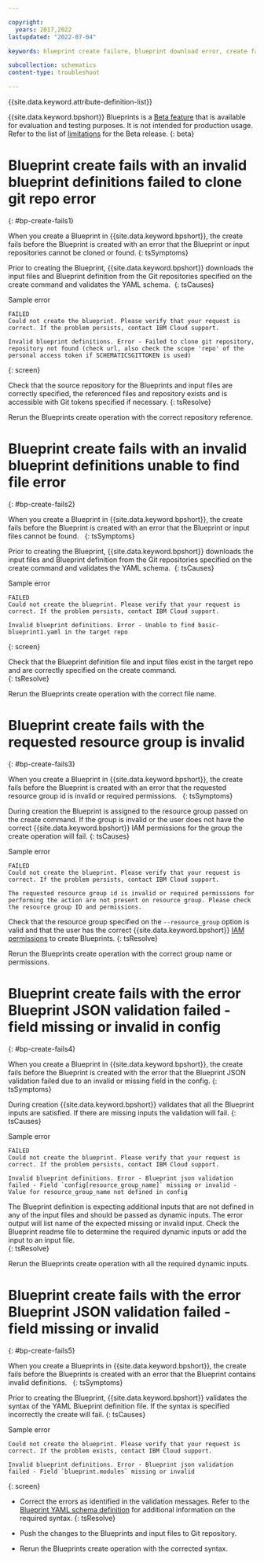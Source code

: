 ```yaml
---

copyright:
  years: 2017,2022
lastupdated: "2022-07-04"

keywords: blueprint create failure, blueprint download error, create fails 

subcollection: schematics
content-type: troubleshoot

---
```


{{site.data.keyword.attribute-definition-list}}

{{site.data.keyword.bpshort}} Blueprints is a [Beta feature](/docs/schematics?topic=schematics-bp-beta-limitations) that is available for evaluation and testing purposes. It is not intended for production usage. Refer to the list of [limitations](/docs/schematics?topic=schematics-bp-beta-limitations) for the Beta release.
{: beta}

# Blueprint create fails with an invalid blueprint definitions failed to clone git repo error
{: #bp-create-fails1}

When you create a Blueprint in {{site.data.keyword.bpshort}}, the create fails before the Blueprint is created with an error that the Blueprint or input repositories cannot be cloned or found. 
{: tsSymptoms}

Prior to creating the Blueprint, {{site.data.keyword.bpshort}} downloads the input files and Blueprint definition from the Git repositories specified on the create command and validates the YAML schema. 
{: tsCauses}

Sample error

```text
FAILED
Could not create the blueprint. Please verify that your request is correct. If the problem persists, contact IBM Cloud support.

Invalid blueprint definitions. Error - Failed to clone git repository, repository not found (check url, also check the scope 'repo' of the personal access token if SCHEMATICSGITTOKEN is used)
```
{: screen}

Check that the source repository for the Blueprints and input files are correctly specified, the referenced files and repository exists and is accessible with Git tokens specified if necessary.
{: tsResolve} 

Rerun the Blueprints create operation with the correct repository reference.

# Blueprint create fails with an invalid blueprint definitions unable to find file error
{: #bp-create-fails2}

When you create a Blueprint in {{site.data.keyword.bpshort}}, the create fails before the Blueprint is created with an error that the Blueprint or input files cannot be found. 
 
{: tsSymptoms}

Prior to creating the Blueprint, {{site.data.keyword.bpshort}} downloads the input files and Blueprint definition from the Git repositories specified on the create command and validates the YAML schema. 
{: tsCauses}

Sample error

```text
FAILED
Could not create the blueprint. Please verify that your request is correct. If the problem persists, contact IBM Cloud support.

Invalid blueprint definitions. Error - Unable to find basic-blueprint1.yaml in the target repo
```
{: screen}

Check that the Blueprint definition file and input files exist in the target repo and are correctly specified on the create command.  
{: tsResolve} 

Rerun the Blueprints create operation with the correct file name.



# Blueprint create fails with the requested resource group is invalid
{: #bp-create-fails3}

When you create a Blueprint in {{site.data.keyword.bpshort}}, the create fails before the Blueprint is created with an error that the requested resource group id is invalid or required permissions.  
{: tsSymptoms}

During creation the Blueprint is assigned to the resource group passed on the create command. If the group is invalid or the user does not have the correct {{site.data.keyword.bpshort}} IAM permissions for the group the create operation will fail. 
{: tsCauses}

Sample error

```text
FAILED
Could not create the blueprint. Please verify that your request is correct. If the problem persists, contact IBM Cloud support.

The requested resource group id is invalid or required permissions for performing the action are not present on resource group. Please check the resource group ID and permissions.
```

Check that the resource group specified on the `--resource_group` option is valid and that the user has the correct  {{site.data.keyword.bpshort}} [IAM permissions](/docs/schematics?topic=schematics-access#blueprint-permissions) to create Blueprints.
{: tsResolve} 

Rerun the Blueprints create operation with the correct group name or permissions.

# Blueprint create fails with the error Blueprint JSON validation failed - field missing or invalid in config
{: #bp-create-fails4}

When you create a Blueprint in {{site.data.keyword.bpshort}}, the create fails before the Blueprint is created with the error that the Blueprint JSON validation failed due to an invalid or missing field in the config. 
{: tsSymptoms}

During creation {{site.data.keyword.bpshort}} validates that all the Blueprint inputs are satisfied. If there are missing inputs the validation will fail. 
{: tsCauses}

Sample error

```text
FAILED
Could not create the blueprint. Please verify that your request is correct. If the problem persists, contact IBM Cloud support.

Invalid blueprint definitions. Error - Blueprint json validation failed - Field `config[resource_group_name]` missing or invalid - Value for resource_group_name not defined in config
```

The Blueprint definition is expecting additional inputs that are not defined in any of the input files and should be passed as dynamic inputs. The error output will list name of the expected missing or invalid input. Check the Blueprint readme file to determine the required dynamic inputs or add the input to an input file.  
{: tsResolve} 

Rerun the Blueprints create operation with all the required dynamic inputs. 

# Blueprint create fails with the error Blueprint JSON validation failed - field missing or invalid 
{: #bp-create-fails5}

When you create a Blueprints in {{site.data.keyword.bpshort}}, the create fails before the Blueprints is created with an error that the Blueprint contains invalid definitions.  
{: tsSymptoms}

Prior to creating the Blueprint, {{site.data.keyword.bpshort}} validates the syntax of the YAML Blueprint definition file. If the syntax is specified incorrectly the create will fail. 
{: tsCauses}

Sample error 

```text
Could not create the blueprint. Please verify that your request is correct. If the problem exists, contact IBM Cloud support.

Invalid blueprint definitions. Error - Blueprint json validation failed - Field `blueprint.modules` missing or invalid
```
{: screen}

- Correct the errors as identified in the validation messages. Refer to the [Blueprint YAML schema definition](/docs/schematics?topic=schematics-bp-definition-schema-yaml) for additional information on the required syntax. 
{: tsResolve}

- Push the changes to the Blueprints and input files to Git repository.

- Rerun the Blueprints create operation with the corrected syntax. 